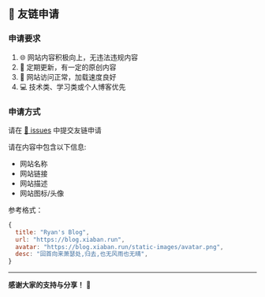 ## 📧 友链申请

### 申请要求
1. 🌐 网站内容积极向上，无违法违规内容
2. 📝 定期更新，有一定的原创内容
3. 🔗 网站访问正常，加载速度良好
4. 💻 技术类、学习类或个人博客优先

### 申请方式

请在 <a href="https://github.com/SublimeCT/blog.xiaban.run/issues" target="_blank">🔗 issues</a> 中提交友链申请

请在内容中包含以下信息:
- 网站名称
- 网站链接
- 网站描述
- 网站图标/头像

参考格式：

```javascript
{
  title: "Ryan's Blog",
  url: "https://blog.xiaban.run",
  avatar: "https://blog.xiaban.run/static-images/avatar.png",
  desc: "回首向来萧瑟处,归去,也无风雨也无晴",
}
```

---

**感谢大家的支持与分享！** 🙏